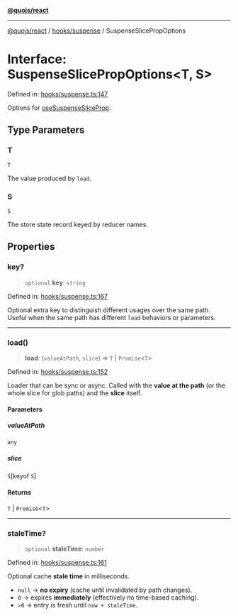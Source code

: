 [**@quojs/react**](../../../README.md)

***

[@quojs/react](../../../README.md) / [hooks/suspense](../README.md) / SuspenseSlicePropOptions

# Interface: SuspenseSlicePropOptions\<T, S\>

Defined in: [hooks/suspense.ts:147](https://github.com/quojs/quojs/blob/9e23886b2a0ad7a76f8b24da404b10a06002a0ea/packages/react/src/hooks/suspense.ts#L147)

Options for [useSuspenseSliceProp](../functions/useSuspenseSliceProp.md).

## Type Parameters

### T

`T`

The value produced by `load`.

### S

`S`

The store state record keyed by reducer names.

## Properties

### key?

> `optional` **key**: `string`

Defined in: [hooks/suspense.ts:167](https://github.com/quojs/quojs/blob/9e23886b2a0ad7a76f8b24da404b10a06002a0ea/packages/react/src/hooks/suspense.ts#L167)

Optional extra key to distinguish different usages over the same path.
Useful when the same path has different `load` behaviors or parameters.

***

### load()

> **load**: (`valueAtPath`, `slice`) => `T` \| `Promise`\<`T`\>

Defined in: [hooks/suspense.ts:152](https://github.com/quojs/quojs/blob/9e23886b2a0ad7a76f8b24da404b10a06002a0ea/packages/react/src/hooks/suspense.ts#L152)

Loader that can be sync or async.
Called with the **value at the path** (or the whole slice for glob paths) and the **slice** itself.

#### Parameters

##### valueAtPath

`any`

##### slice

`S`\[keyof `S`\]

#### Returns

`T` \| `Promise`\<`T`\>

***

### staleTime?

> `optional` **staleTime**: `number`

Defined in: [hooks/suspense.ts:161](https://github.com/quojs/quojs/blob/9e23886b2a0ad7a76f8b24da404b10a06002a0ea/packages/react/src/hooks/suspense.ts#L161)

Optional cache **stale time** in milliseconds.

- `null` → **no expiry** (cache until invalidated by path changes).
- `0`    → expires **immediately** (effectively no time-based caching).
- `>0`   → entry is fresh until `now + staleTime`.
